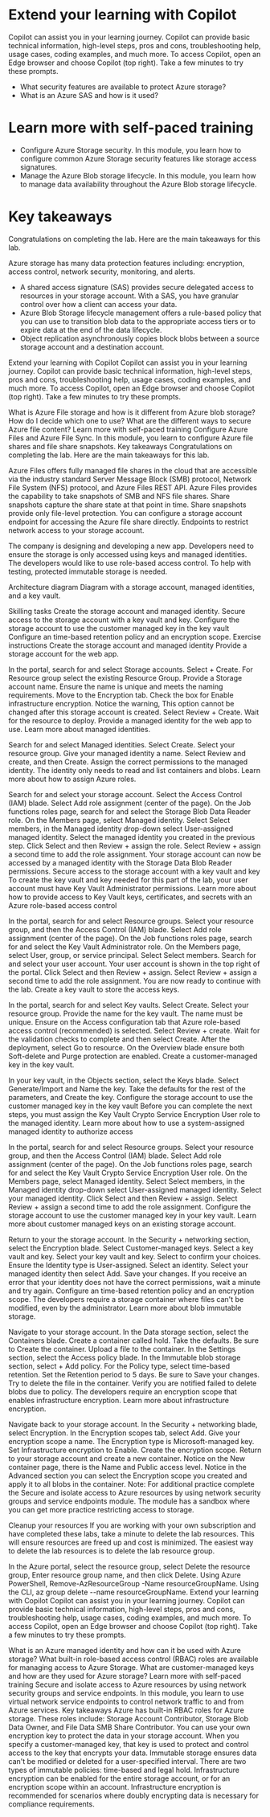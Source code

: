 # Extend your learning with Copilot
Copilot can assist you in your learning journey. Copilot can provide basic technical information, high-level steps, pros and cons, troubleshooting help, usage cases, coding examples, and much more. To access Copilot, open an Edge browser and choose Copilot (top right). Take a few minutes to try these prompts.

- What security features are available to protect Azure storage?
- What is an Azure SAS and how is it used?

# Learn more with self-paced training
- Configure Azure Storage security. In this module, you learn how to configure common Azure Storage security features like storage access signatures.
- Manage the Azure Blob storage lifecycle. In this module, you learn how to manage data availability throughout the Azure Blob storage lifecycle.

# Key takeaways
Congratulations on completing the lab. Here are the main takeaways for this lab.

Azure storage has many data protection features including: encryption, access control, network security, monitoring, and alerts.
- A shared access signature (SAS) provides secure delegated access to resources in your storage account. With a SAS, you have granular control over how a client can access your data.
- Azure Blob Storage lifecycle management offers a rule-based policy that you can use to transition blob data to the appropriate access tiers or to expire data at the end of the data lifecycle.
- Object replication asynchronously copies block blobs between a source storage account and a destination account.


Extend your learning with Copilot
Copilot can assist you in your learning journey. Copilot can provide basic technical information, high-level steps, pros and cons, troubleshooting help, usage cases, coding examples, and much more. To access Copilot, open an Edge browser and choose Copilot (top right). Take a few minutes to try these prompts.

What is Azure File storage and how is it different from Azure blob storage? How do I decide which one to use?
What are the different ways to secure Azure file content?
Learn more with self-paced training
Configure Azure Files and Azure File Sync. In this module, you learn to configure Azure file shares and file share snapshots.
Key takeaways
Congratulations on completing the lab. Here are the main takeaways for this lab.

Azure Files offers fully managed file shares in the cloud that are accessible via the industry standard Server Message Block (SMB) protocol, Network File System (NFS) protocol, and Azure Files REST API.
Azure Files provides the capability to take snapshots of SMB and NFS file shares. Share snapshots capture the share state at that point in time. Share snapshots provide only file-level protection.
You can configure a storage account endpoint for accessing the Azure file share directly. Endpoints to restrict network access to your storage account.

The company is designing and developing a new app. Developers need to ensure the storage is only accessed using keys and managed identities. The developers would like to use role-based access control. To help with testing, protected immutable storage is needed.

Architecture diagram
Diagram with a storage account, managed identities, and a key vault.

Skilling tasks
Create the storage account and managed identity.
Secure access to the storage account with a key vault and key.
Configure the storage account to use the customer managed key in the key vault
Configure an time-based retention policy and an encryption scope.
Exercise instructions
Create the storage account and managed identity
Provide a storage account for the web app.

In the portal, search for and select Storage accounts.
Select + Create.
For Resource group select the existing Resource Group.
Provide a Storage account name. Ensure the name is unique and meets the naming requirements.
Move to the Encryption tab.
Check the box for Enable infrastructure encryption.
Notice the warning, This option cannot be changed after this storage account is created.
Select Review + Create.
Wait for the resource to deploy.
Provide a managed identity for the web app to use. Learn more about managed identities.

Search for and select Managed identities.
Select Create.
Select your resource group.
Give your managed identity a name.
Select Review and create, and then Create.
Assign the correct permissions to the managed identity. The identity only needs to read and list containers and blobs. Learn more about how to assign Azure roles.

Search for and select your storage account.
Select the Access Control (IAM) blade.
Select Add role assignment (center of the page).
On the Job functions roles page, search for and select the Storage Blob Data Reader role.
On the Members page, select Managed identity.
Select Select members, in the Managed identity drop-down select User-assigned managed identity.
Select the managed identity you created in the previous step.
Click Select and then Review + assign the role.
Select Review + assign a second time to add the role assignment.
Your storage account can now be accessed by a managed identity with the Storage Data Blob Reader permissions.
Secure access to the storage account with a key vault and key
To create the key vault and key needed for this part of the lab, your user account must have Key Vault Administrator permissions. Learn more about how to provide access to Key Vault keys, certificates, and secrets with an Azure role-based access control

In the portal, search for and select Resource groups.
Select your resource group, and then the Access Control (IAM) blade.
Select Add role assignment (center of the page).
On the Job functions roles page, search for and select the Key Vault Administrator role.
On the Members page, select User, group, or service principal.
Select Select members.
Search for and select your user account. Your user account is shown in the top right of the portal.
Click Select and then Review + assign.
Select Review + assign a second time to add the role assignment.
You are now ready to continue with the lab.
Create a key vault to store the access keys.

In the portal, search for and select Key vaults.
Select Create.
Select your resource group.
Provide the name for the key vault. The name must be unique.
Ensure on the Access configuration tab that Azure role-based access control (recommended) is selected.
Select Review + create.
Wait for the validation checks to complete and then select Create.
After the deployment, select Go to resource.
On the Overview blade ensure both Soft-delete and Purge protection are enabled.
Create a customer-managed key in the key vault.

In your key vault, in the Objects section, select the Keys blade.
Select Generate/Import and Name the key.
Take the defaults for the rest of the parameters, and Create the key.
Configure the storage account to use the customer managed key in the key vault
Before you can complete the next steps, you must assign the Key Vault Crypto Service Encryption User role to the managed identity. Learn more about how to use a system-assigned managed identity to authorize access

In the portal, search for and select Resource groups.
Select your resource group, and then the Access Control (IAM) blade.
Select Add role assignment (center of the page).
On the Job functions roles page, search for and select the Key Vault Crypto Service Encryption User role.
On the Members page, select Managed identity.
Select Select members, in the Managed identity drop-down select User-assigned managed identity.
Select your managed identity.
Click Select and then Review + assign.
Select Review + assign a second time to add the role assignment.
Configure the storage account to use the customer managed key in your key vault. Learn more about customer managed keys on an existing storage account.

Return to your the storage account.
In the Security + networking section, select the Encryption blade.
Select Customer-managed keys.
Select a key vault and key. Select your key vault and key.
Select to confirm your choices.
Ensure the Identity type is User-assigned.
Select an identity.
Select your managed identity then select Add.
Save your changes.
If you receive an error that your identity does not have the correct permissions, wait a minute and try again.
Configure an time-based retention policy and an encryption scope.
The developers require a storage container where files can't be modified, even by the administrator. Learn more about blob immutable storage.

Navigate to your storage account.
In the Data storage section, select the Containers blade.
Create a container called hold. Take the defaults. Be sure to Create the container.
Upload a file to the container.
In the Settings section, select the Access policy blade.
In the Immutable blob storage section, select + Add policy.
For the Policy type, select time-based retention.
Set the Retention period to 5 days.
Be sure to Save your changes.
Try to delete the file in the container.
Verify you are notified failed to delete blobs due to policy.
The developers require an encryption scope that enables infrastructure encryption. Learn more about infrastructure encryption.

Navigate back to your storage account.
In the Security + networking blade, select Encryption.
In the Encryption scopes tab, select Add.
Give your encryption scope a name.
The Encryption type is Microsoft-managed key.
Set Infrastructure encryption to Enable.
Create the encryption scope.
Return to your storage account and create a new container.
Notice on the New container page, there is the Name and Public access level.
Notice in the Advanced section you can select the Encryption scope you created and apply it to all blobs in the container.
Note: For additional practice complete the Secure and isolate access to Azure resources by using network security groups and service endpoints module. The module has a sandbox where you can get more practice restricting access to storage.

Cleanup your resources
If you are working with your own subscription and have completed these labs, take a minute to delete the lab resources. This will ensure resources are freed up and cost is minimized. The easiest way to delete the lab resources is to delete the lab resource group.

In the Azure portal, select the resource group, select Delete the resource group, Enter resource group name, and then click Delete.
Using Azure PowerShell, Remove-AzResourceGroup -Name resourceGroupName.
Using the CLI, az group delete --name resourceGroupName.
Extend your learning with Copilot
Copilot can assist you in your learning journey. Copilot can provide basic technical information, high-level steps, pros and cons, troubleshooting help, usage cases, coding examples, and much more. To access Copilot, open an Edge browser and choose Copilot (top right). Take a few minutes to try these prompts.

What is an Azure managed identity and how can it be used with Azure storage?
What built-in role-based access control (RBAC) roles are available for managing access to Azure Storage.
What are customer-managed keys and how are they used for Azure storage?
Learn more with self-paced training
Secure and isolate access to Azure resources by using network security groups and service endpoints. In this module, you learn to use virtual network service endpoints to control network traffic to and from Azure services.
Key takeaways
Azure has built-in RBAC roles for Azure storage. These roles include: Storage Account Contributor, Storage Blob Data Owner, and File Data SMB Share Contributor.
You can use your own encryption key to protect the data in your storage account. When you specify a customer-managed key, that key is used to protect and control access to the key that encrypts your data.
Immutable storage ensures data can't be modified or deleted for a user-specified interval. There are two types of immutable policies: time-based and legal hold.
Infrastructure encryption can be enabled for the entire storage account, or for an encryption scope within an account. Infrastructure encryption is recommended for scenarios where doubly encrypting data is necessary for compliance requirements.